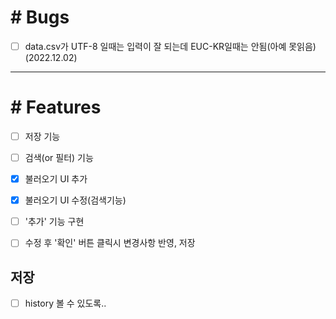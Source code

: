 # # Bugs
 - [ ] data.csv가 UTF-8 일때는 입력이 잘 되는데 EUC-KR일때는 안됨(아예 못읽음) (2022.12.02)  
  
- - -
  
# # Features
 - [ ] 저장 기능
 - [ ] 검색(or 필터) 기능

 - [x] 불러오기 UI 추가
 - [x] 불러오기 UI 수정(검색기능)

 - [ ] '추가' 기능 구현
 - [ ] 수정 후 '확인' 버튼 클릭시 변경사항 반영, 저장

 ## 저장
 - [ ] history 볼 수 있도록..